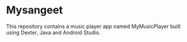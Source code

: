 # Mysangeet
This repository contains a music player app named MyMusicPlayer built using Dexter, Java and Android Studio.
